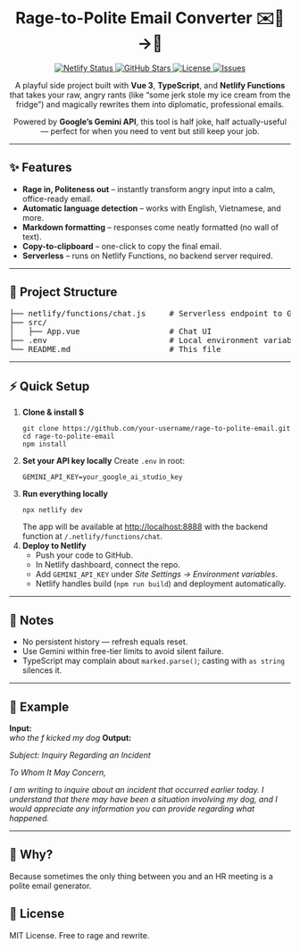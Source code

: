 <h1 align="center">Rage-to-Polite Email Converter ✉️😤→🙂</h1>

<p align="center">
  <a href="https://app.netlify.com/sites/ai-chat-app-demo-dt/deploys">
    <img src="https://api.netlify.com/api/v1/badges/a7b87ebb-6bcc-447a-9b7a-55ff93209466/deploy-status" alt="Netlify Status" />
  </a>
  <a href="https://github.com/duytin095/ai-chat-app/stargazers">
    <img src="https://img.shields.io/github/stars/duytin095/ai-chat-app?style=social" alt="GitHub Stars" />
  </a>
  <a href="https://github.com/duytin095/ai-chat-app/blob/main/LICENSE">
    <img src="https://img.shields.io/github/license/duytin095/ai-chat-app" alt="License" />
  </a>
  <a href="https://github.com/duytin095/ai-chat-app/issues">
    <img src="https://img.shields.io/github/issues/duytin095/ai-chat-app" alt="Issues" />
  </a>
</p>

<p align="center">
  A playful side project built with <strong>Vue 3</strong>, <strong>TypeScript</strong>, and <strong>Netlify Functions</strong> that takes your raw, angry rants (like “some jerk stole my ice cream from the fridge”) and magically rewrites them into diplomatic, professional emails.
</p>
<p align="center">
  Powered by <strong>Google’s Gemini API</strong>, this tool is half joke, half actually-useful — perfect for when you need to vent but still keep your job.
</p>

<hr />

<h2>✨ Features</h2>
<ul>
  <li><strong>Rage in, Politeness out</strong> – instantly transform angry input into a calm, office-ready email.</li>
  <li><strong>Automatic language detection</strong> – works with English, Vietnamese, and more.</li>
  <li><strong>Markdown formatting</strong> – responses come neatly formatted (no wall of text).</li>
  <li><strong>Copy-to-clipboard</strong> – one-click to copy the final email.</code></li>
  <li><strong>Serverless</strong> – runs on Netlify Functions, no backend server required.</li>
</ul>

<hr />

<h2>📂 Project Structure</h2>

<pre>
├── netlify/functions/chat.js     # Serverless endpoint to Gemini
├── src/
│   ├── App.vue                   # Chat UI
├── .env                          # Local environment variables
└── README.md                     # This file
</pre>

<hr />

<h2>⚡ Quick Setup</h2>

<ol>
  <li><b>Clone & install $</b>
    <pre><code>git clone https://github.com/your-username/rage-to-polite-email.git
cd rage-to-polite-email
npm install</code></pre>
  </li>

  <li><b>Set your API key locally</b>  
    Create <code>.env</code> in root:
    <pre><code>GEMINI_API_KEY=your_google_ai_studio_key</code></pre>
  </li>

  <li><b>Run everything locally</b>
    <pre><code>npx netlify dev</code></pre>
    The app will be available at <a href="http://localhost:8888">http://localhost:8888</a>  
    with the backend function at <code>/.netlify/functions/chat</code>.
  </li>

  <li><b>Deploy to Netlify</b>
    <ul>
      <li>Push your code to GitHub.</li>
      <li>In Netlify dashboard, connect the repo.</li>
      <li>Add <code>GEMINI_API_KEY</code> under <i>Site Settings → Environment variables</i>.</li>
      <li>Netlify handles build (<code>npm run build</code>) and deployment automatically.</li>
    </ul>
  </li>
</ol>

<hr />

<h2>📌 Notes</h2>
<ul>
  <li>No persistent history — refresh equals reset.</li>
  <li>Use Gemini within free-tier limits to avoid silent failure.</li>
  <li>TypeScript may complain about <code>marked.parse()</code>; casting with <code>as string</code> silences it.</li>
</ul>

<hr />

<h2>🎯 Example</h2>
<strong>Input:</strong> <br/>
<i>who the f kicked my dog</i>
<strong>Output:</strong> <br/>

<p>
  <i>
  Subject: Inquiry Regarding an Incident

  To Whom It May Concern,

  I am writing to inquire about an incident that occurred earlier today. I understand that there may have been a situation involving my dog, and I would appreciate any information you can provide regarding what happened.
  </i>
</p>
<hr />
<h2>🤔 Why?</h2>
<p>
  Because sometimes the only thing between you and an HR meeting is a polite email generator.
</p>

<h2>📜 License</h2>
<p>
  MIT License. Free to rage and rewrite.
</p>
